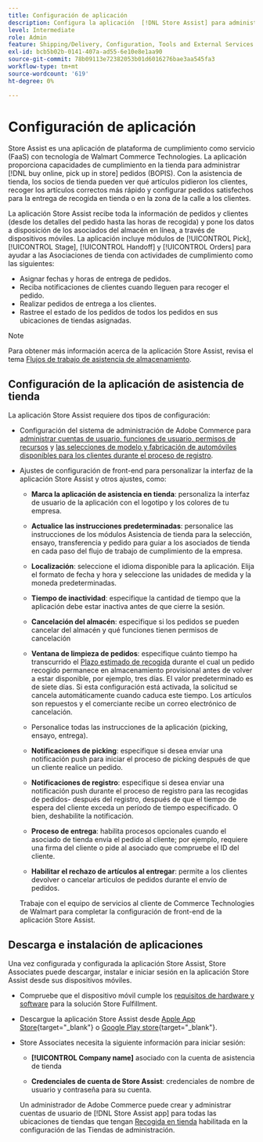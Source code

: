 ```yaml
---
title: Configuración de aplicación
description: Configura la aplicación  [!DNL Store Assist] para administrar los flujos de trabajo y los procesos de adquisición de tiendas de extremo a extremo para comprar en línea y recoger pedidos de tiendas.
level: Intermediate
role: Admin
feature: Shipping/Delivery, Configuration, Tools and External Services
exl-id: bcb5b02b-0141-407a-ad55-6e10e8e1aa90
source-git-commit: 78b09113e72382053b01d6016276bae3aa545fa3
workflow-type: tm+mt
source-wordcount: '619'
ht-degree: 0%

---
```


# Configuración de aplicación

Store Assist es una aplicación de plataforma de cumplimiento como servicio (FaaS) con tecnología de Walmart Commerce Technologies. La aplicación proporciona capacidades de cumplimiento en la tienda para administrar [!DNL buy online, pick up in store] pedidos (BOPIS). Con la asistencia de tienda, los socios de tienda pueden ver qué artículos pidieron los clientes, recoger los artículos correctos más rápido y configurar pedidos satisfechos para la entrega de recogida en tienda o en la zona de la calle a los clientes.

La aplicación Store Assist recibe toda la información de pedidos y clientes (desde los detalles del pedido hasta las horas de recogida) y pone los datos a disposición de los asociados del almacén en línea, a través de dispositivos móviles. La aplicación incluye módulos de [!UICONTROL Pick], [!UICONTROL Stage], [!UICONTROL Handoff] y [!UICONTROL Orders] para ayudar a las Asociaciones de tienda con actividades de cumplimiento como las siguientes:

- Asignar fechas y horas de entrega de pedidos.
- Reciba notificaciones de clientes cuando lleguen para recoger el pedido.
- Realizar pedidos de entrega a los clientes.
- Rastree el estado de los pedidos de todos los pedidos en sus ubicaciones de tiendas asignadas.

>[!NOTE]
>
>Para obtener más información acerca de la aplicación Store Assist, revisa el tema [Flujos de trabajo de asistencia de almacenamiento](store-assist-modules.md).

## Configuración de la aplicación de asistencia de tienda

La aplicación Store Assist requiere dos tipos de configuración:

- Configuración del sistema de administración de Adobe Commerce para [administrar cuentas de usuario, funciones de usuario, permisos de recursos](user-setup.md) y [las selecciones de modelo y fabricación de automóviles disponibles para los clientes durante el proceso de registro](check-in-experience-setup.md).

- Ajustes de configuración de front-end para personalizar la interfaz de la aplicación Store Assist y otros ajustes, como:

   - **Marca la aplicación de asistencia en tienda**: personaliza la interfaz de usuario de la aplicación con el logotipo y los colores de tu empresa.

   - **Actualice las instrucciones predeterminadas**: personalice las instrucciones de los módulos Asistencia de tienda para la selección, ensayo, transferencia y pedido para guiar a los asociados de tienda en cada paso del flujo de trabajo de cumplimiento de la empresa.

   - **Localización**: seleccione el idioma disponible para la aplicación. Elija el formato de fecha y hora y seleccione las unidades de medida y la moneda predeterminadas.

   - **Tiempo de inactividad**: especifique la cantidad de tiempo que la aplicación debe estar inactiva antes de que cierre la sesión.

   - **Cancelación del almacén**: especifique si los pedidos se pueden cancelar del almacén y qué funciones tienen permisos de cancelación

   - **Ventana de limpieza de pedidos**: especifique cuánto tiempo ha transcurrido el [Plazo estimado de recogida](enable-general.md#delivery-method-title-configuration) durante el cual un pedido recogido permanece en almacenamiento provisional antes de volver a estar disponible, por ejemplo, tres días. El valor predeterminado es de siete días. Si esta configuración está activada, la solicitud se cancela automáticamente cuando caduca este tiempo. Los artículos son repuestos y el comerciante recibe un correo electrónico de cancelación.

   - Personalice todas las instrucciones de la aplicación (picking, ensayo, entrega).

   - **Notificaciones de picking**: especifique si desea enviar una notificación push para iniciar el proceso de picking después de que un cliente realice un pedido.

   - **Notificaciones de registro**: especifique si desea enviar una notificación push durante el proceso de registro para las recogidas de pedidos- después del registro, después de que el tiempo de espera del cliente exceda un período de tiempo especificado. O bien, deshabilite la notificación.

   - **Proceso de entrega**: habilita procesos opcionales cuando el asociado de tienda envía el pedido al cliente; por ejemplo, requiere una firma del cliente o pide al asociado que compruebe el ID del cliente.

   - **Habilitar el rechazo de artículos al entregar**: permite a los clientes devolver o cancelar artículos de pedidos durante el envío de pedidos.

  Trabaje con el equipo de servicios al cliente de Commerce Technologies de Walmart para completar la configuración de front-end de la aplicación Store Assist.

## Descarga e instalación de aplicaciones

Una vez configurada y configurada la aplicación Store Assist, Store Associates puede descargar, instalar e iniciar sesión en la aplicación Store Assist desde sus dispositivos móviles.

- Compruebe que el dispositivo móvil cumple los [requisitos de hardware y software](solution-requirements.md#store-assist-app-requirements) para la solución Store Fulfillment.

- Descargue la aplicación Store Assist desde [Apple App Store](https://apps.apple.com/us/app/store-assist-by-walmart/id1609281539){target="_blank"} o [Google Play store](https://play.google.com/store/apps/details?id=com.walmart.faas.storeassist){target="_blank"}.

- Store Associates necesita la siguiente información para iniciar sesión:

   - **[!UICONTROL Company name]** asociado con la cuenta de asistencia de tienda

   - **Credenciales de cuenta de Store Assist**: credenciales de nombre de usuario y contraseña para su cuenta.

  Un administrador de Adobe Commerce puede crear y administrar cuentas de usuario de [!DNL Store Assist app] para todas las ubicaciones de tiendas que tengan [Recogida en tienda](merchant-store-configuration.md#pickup-location-configuration) habilitada en la configuración de las Tiendas de administración.
